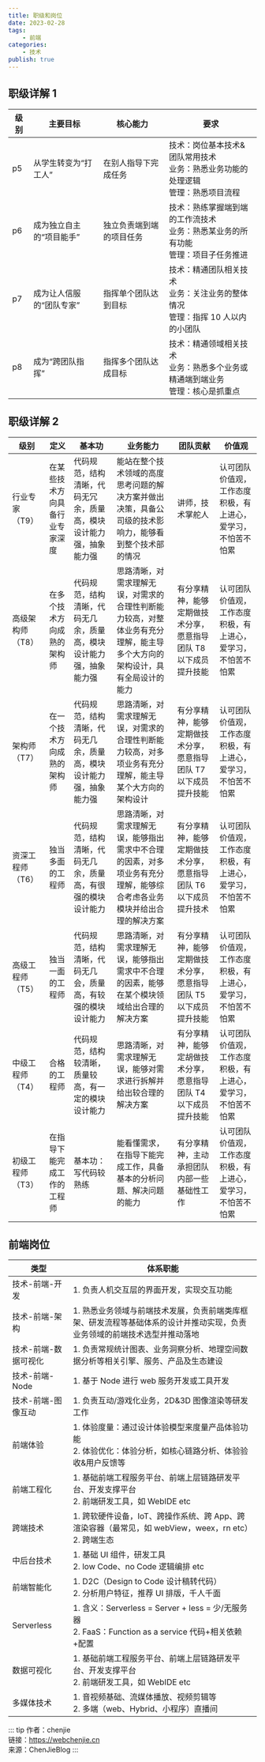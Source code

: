 ```yaml
---
title: 职级和岗位
date: 2023-02-28
tags:
    - 前端
categories:
    - 技术
publish: true
---
```


## 职级详解 1

| 级别 | 主要目标                 | 核心能力                 | 要求                                                                                         |
| ---- | ------------------------ | ------------------------ | -------------------------------------------------------------------------------------------- |
| p5   | 从学生转变为“打工人”     | 在别人指导下完成任务     | 技术：岗位基本技术&团队常用技术 <br/> 业务：熟悉业务功能的处理逻辑 <br/> 管理：熟悉项目流程  |
| p6   | 成为独立自主的“项目能手” | 独立负责端到端的项目任务 | 技术：熟练掌握端到端的工作流技术 <br/> 业务：熟悉某业务的所有功能 <br/> 管理：项目子任务推进 |
| p7   | 成为让人信服的“团队专家” | 指挥单个团队达到目标     | 技术：精通团队相关技术 <br/> 业务：关注业务的整体情况 <br/> 管理：指挥 10 人以内的小团队     |
| p8   | 成为“跨团队指挥”         | 指挥多个团队达成目标     | 技术：精通领域相关技术 <br/> 业务：熟悉多个业务或精通端到端业务 <br/> 管理：核心是抓重点     |

## 职级详解 2

| 级别             | 定义                           | 基本功                                                             | 业务能力                                                                                                                   | 团队贡献                                                         | 价值观                                                       |
| ---------------- | ------------------------------ | ------------------------------------------------------------------ | -------------------------------------------------------------------------------------------------------------------------- | ---------------------------------------------------------------- | ------------------------------------------------------------ |
| 行业专家（T9）   | 在某些技术方向具备行业专家深度 | 代码规范，结构清晰，代码无冗余，质量高，模块设计能力强，抽象能力强 | 能站在整个技术领域的高度思考问题的解决方案并做出决策，具备公司级的技术影响力，能够看到整个技术部的情况                     | 讲师，技术掌舵人                                                 | 认可团队价值观，工作态度积极，有上进心，爱学习，不怕苦不怕累 |
| 高级架构师（T8） | 在多个技术方向成熟的架构师     | 代码规范，结构清晰，代码无几余，质量高，模块设计能力强，抽象能力强 | 思路清晰，对需求理解无误，对需求的合理性判断能力较高，对整体业务有充分理解，能主导多个大方向的架构设计，具有全局设计的能力 | 有分享精神，能够定期做技术分享，愿意指导团队 T8 以下成员提升技能 | 认可团队价值观，工作态度积极，有上进心，爱学习，不怕苦不怕累 |
| 架构师（T7）     | 在一个技术方向成熟的架构师     | 代码规范，结构清晰，代码无几余，质量高，模块设计能力强，抽象能力强 | 思路清晰，对需求理解无误，对需求的合理性判断能力较高，对多项业务有充分理解，能主导某个大方向的架构设计                     | 有分享精神，能够定期做技术分享，愿意指导团队 T7 以下成员提升技能 | 认可团队价值观，工作态度积极，有上进心，爱学习，不怕苦不怕累 |
| 资深工程师（T6） | 独当多面的工程师               | 代码规范，结构清晰，代码无几余，质量高，有很强的模块设计能力       | 思路清晰，对需求理解无误，能够指出需求中不合理的因素，对多项业务有充分理解，能够综合考虑各业务模块并给出合理的解决方案     | 有分享精神，能够定期做技术分享，愿意指导团队 T6 以下成员提升技术 | 认可团队价值观，工作态度积极，有上进心，爱学习，不怕苦不怕累 |
| 高级工程师（T5） | 独当一面的工程师               | 代码规范，结构清晰，代码无几会，质量高，有较强的模块设计能力       | 思路清晰，对需求理解无误，能够指出需求中不合理的因素，能够在某个模块领域给出合理的解决方案                                 | 有分享精神，能够定期做技术分享，愿意指导团队 T5 以下成员提升技能 | 认可团队价值观，工作态度积极，有上进心，爱学习，不怕苦不怕累 |
| 中级工程师（T4） | 合格的工程师                   | 代码规范，结构较清晰，质量较高，有一定的模块设计能力               | 思路清晰，对需求理解无误，能够对需求进行拆解并给出较合理的解决方案                                                         | 有分享精神，能够定胡做技术分享，愿意指导团队 T4 以下成员提升技能 | 认可团队价值观，工作态度积极，有上进心，爱学习，不怕苦不怕累 |
| 初级工程师（T3） | 在指导下能完成工作的工程师     | 基本功：写代码较熟练                                               | 能看懂需求，在指导下能完成工作，具备基本的分析问题、解决问题的能力                                                         | 有分享精神，主动承担团队内部一些基础性工作                       | 认可团队价值观，工作态度积极，有上进心，爱学习，不怕苦不怕累 |

## 前端岗位

| 类型                 | 体系职能                                                                                                                  |
| -------------------- | ------------------------------------------------------------------------------------------------------------------------- |
| 技术-前端-开发       | 1. 负责人机交互层的界面开发，实现交互功能                                                                                 |
| 技术-前端-架构       | 1. 熟悉业务领域与前端技术发展，负责前端类库框架、研发流程等基础体系的设计并推动实现，负责业务领域的前端技术选型并推动落地 |
| 技术-前端-数据可视化 | 1. 负责常规统计图表、业务洞察分析、地理空间数据分析等相关引擎、服务、产品及生态建设                                       |
| 技术-前端-Node       | 1. 基于 Node 进行 web 服务开发或工具开发                                                                                  |
| 技术-前端-图像互动   | 1. 负责互动/游戏化业务，2D&3D 图像渲染等研发工作                                                                          |
| 前端体验             | 1. 体验度量：通过设计体验模型来度量产品体验功能 <br/> 2. 体验优化：体验分析，如核心链路分析、体验验收&用户反馈等          |
| 前端工程化           | 1. 基础前端工程服务平台、前端上层链路研发平台、开发支撑平台 <br/> 2. 前端研发工具，如 WebIDE etc                          |
| 跨端技术             | 1. 跨软硬件设备，IoT、跨操作系统、跨 App、跨渲染容器（最常见，如 webView，weex，rn etc）<br/> 2. 跨端生态                 |
| 中后台技术           | 1. 基础 UI 组件，研发工具 <br/> 2. low Code、no Code 逻辑编排 etc                                                         |
| 前端智能化           | 1. D2C（Design to Code 设计稿转代码）<br/> 2. 分析用户特征，推荐 UI 排版，千人千面                                        |
| Serverless           | 1. 含义：Serverless = Server + less = 少/无服务器 <br/> 2. FaaS：Function as a service 代码+相关依赖+配置                 |
| 数据可视化           | 1. 基础前端工程服务平台、前端上层链路研发平台、开发支撑平台 <br/> 2. 前端研发工具，如 WebIDE etc                          |
| 多媒体技术           | 1. 音视频基础、流媒体播放、视频剪辑等 <br/> 2. 多端（web、Hybrid、小程序）直播间                                          |

::: tip
作者：chenjie <br/>
链接：https://webchenjie.cn <br/>
来源：ChenJieBlog
:::
